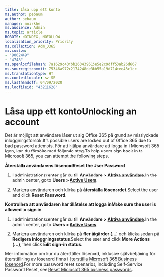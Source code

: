 ```yaml
---
title: Låsa upp ett konto
ms.author: pebaum
author: pebaum
manager: mnirkhe
ms.audience: Admin
ms.topic: article
ROBOTS: NOINDEX, NOFOLLOW
localization_priority: Priority
ms.collection: Adm_O365
ms.custom:
- "9002449"
- "4748"
ms.openlocfilehash: 7a1629c43fbb263439515e5e2c9dff53ab26d667
ms.sourcegitcommit: 75346a972c2174248de3bb55a19d714cee43c1cc
ms.translationtype: HT
ms.contentlocale: sv-SE
ms.lasthandoff: 04/09/2020
ms.locfileid: "43211628"
---
```

# <a name="unlocking-an-account"></a><span data-ttu-id="334ed-102">Låsa upp ett konto</span><span class="sxs-lookup"><span data-stu-id="334ed-102">Unlocking an account</span></span>

<span data-ttu-id="334ed-103">Det är möjligt att användare låser ut sig Office 365 på grund av misslyckade inloggningsförsök.</span><span class="sxs-lookup"><span data-stu-id="334ed-103">It's possible users are locked out of Office 365 due to bad password attempts.</span></span> <span data-ttu-id="334ed-104">För att hjälpa användare att logga in i Microsoft 365 igen, kan du försöka med följande steg.</span><span class="sxs-lookup"><span data-stu-id="334ed-104">To help users sign back in to Microsoft 365, you can attempt the following steps.</span></span>

<span data-ttu-id="334ed-105">**Återställa användarens lösenord**</span><span class="sxs-lookup"><span data-stu-id="334ed-105">**Reset the User Password**</span></span>

1. <span data-ttu-id="334ed-106">I administrationscenter går du till **Användare > [Aktiva användare](https://admin.microsoft.com/Adminportal/Home?source=applauncher#/users)**.</span><span class="sxs-lookup"><span data-stu-id="334ed-106">In the admin center, go to **Users > [Active Users](https://admin.microsoft.com/Adminportal/Home?source=applauncher#/users)**.</span></span>

2. <span data-ttu-id="334ed-107">Markera användaren och klicka på **återställa lösenordet**.</span><span class="sxs-lookup"><span data-stu-id="334ed-107">Select the user and click **Reset Password**.</span></span>

<span data-ttu-id="334ed-108">**Kontrollera att användaren har tillåtelse att logga in**</span><span class="sxs-lookup"><span data-stu-id="334ed-108">**Make sure the user is allowed to sign in**</span></span>

1. <span data-ttu-id="334ed-109">I administrationscenter går du till **Användare > [Aktiva användare](https://admin.microsoft.com/Adminportal/Home?source=applauncher#/users)**.</span><span class="sxs-lookup"><span data-stu-id="334ed-109">In the admin center, go to **Users > [Active Users](https://admin.microsoft.com/Adminportal/Home?source=applauncher#/users)**.</span></span>

2. <span data-ttu-id="334ed-110">Markera användaren och klicka på **fler åtgärder (...)** och klicka sedan på **Redigera inloggningsstatus**.</span><span class="sxs-lookup"><span data-stu-id="334ed-110">Select the user and click **More Actions (...)**, then click **Edit sign-in status**.</span></span> 

<span data-ttu-id="334ed-111">Mer information om hur du återställer lösenord, inklusive självbetjäning för återställning av lösenord finns i [återställa Microsoft 365 Business lösenord](https://docs.microsoft.com/microsoft-365/admin/add-users/reset-passwords?view=o365-worldwide).</span><span class="sxs-lookup"><span data-stu-id="334ed-111">For more password reset scenarios, including Self-Service Password Reset, see [Reset Microsoft 365 business passwords](https://docs.microsoft.com/microsoft-365/admin/add-users/reset-passwords?view=o365-worldwide).</span></span>
